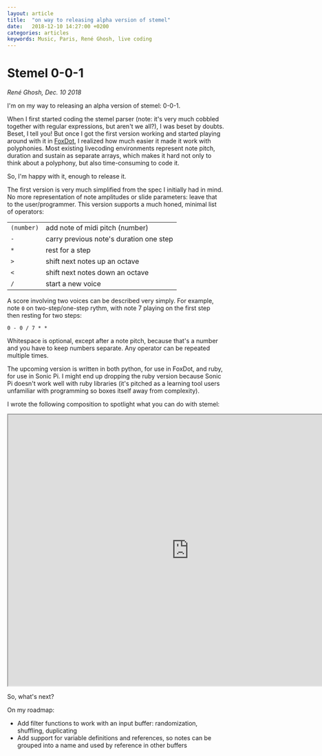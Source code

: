 ```yaml
---
layout: article
title:  "on way to releasing alpha version of stemel"
date:   2018-12-10 14:27:00 +0200
categories: articles
keywords: Music, Paris, René Ghosh, live coding
---
```


# Stemel 0-0-1

_René Ghosh, Dec. 10 2018_

I'm on my way to releasing an alpha version of stemel: 0-0-1.

When I first started coding the stemel parser (note: it's very much cobbled together
with regular expressions, but aren't we all?), I was beset by doubts. Beset, I tell you! 
But once I got the first version working and started playing around with it in 
[FoxDot](http://foxdot.org/), I realized how much easier it made it work with polyphonies. 
Most existing livecoding environments represent note pitch, duration and sustain as 
separate arrays, which makes it hard not only to think about a polyphony, but also time-consuming to code it.

So, I'm happy with it, enough to release it.

The first version is very much simplified from the spec I initially had in mind. 
No more representation of note amplitudes or slide parameters: leave that to the 
user/programmer. This version supports a much honed, minimal list of operators:

|  |  |
| ----| ----|
| `(number)` | add note of midi pitch (number) |
| `-` | carry previous note's duration one step |
| `*` | rest for a step |
| `>` | shift next notes up an octave |
| `<` | shift next notes down an octave |
| `/` | start a new voice |

A score involving two voices can be described very simply. For example, note `0` 
on two-step/one-step rythm, with note 7 playing on the first step then resting for two steps:

```
0 - 0 / 7 * * 
```

Whitespace is optional, except after a note pitch, because that's a number and you 
have to keep numbers separate. Any operator can be repeated multiple times.

The upcoming version is written in both python, for use in FoxDot, and ruby, 
for use in Sonic Pi. I might end up dropping the ruby version because Sonic 
Pi doesn't work well with ruby libraries (it's pitched as a learning tool users 
unfamiliar with programming so boxes itself away from  complexity).

I wrote the following composition to spotlight what you can do with stemel:

<iframe width="840" height="630" src="https://www.youtube.com/embed/K8xmn9BYRTI"></iframe>


So, what's next?

On my roadmap:

- Add filter functions to work with an input buffer: 
randomization, shuffling, duplicating
- Add support for variable definitions and references, so notes can be grouped 
into a name and used by reference in other buffers
